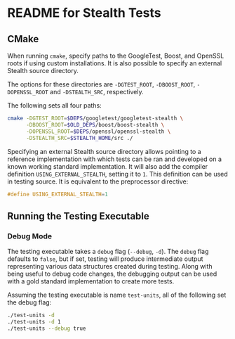 # README for Stealth Tests


## CMake

When running `cmake`, specify paths to the GoogleTest,
Boost, and OpenSSL roots if using custom installations.
It is also possible to specify an external Stealth source directory.

The options for these directories are `-DGTEST_ROOT`, `-DBOOST_ROOT`,
`-DOPENSSL_ROOT` and `-DSTEALTH_SRC`, respectively.

The following sets all four paths:

```bash
cmake -DGTEST_ROOT=$DEPS/googletest/googletest-stealth \
      -DBOOST_ROOT=$OLD_DEPS/boost/boost-stealth \
      -DOPENSSL_ROOT=$DEPS/openssl/openssl-stealth \
      -DSTEALTH_SRC=$STEALTH_HOME/src ./
```

Specifying an external Stealth source directory allows pointing
to a reference implementation with which tests can be ran and
developed on a known working standard implementation. It will
also add the compiler definition `USING_EXTERNAL_STEALTH`,
setting it to `1`. This definition can be used in testing source.
It is equivalent to the preprocessor directive:

```cpp
#define USING_EXTERNAL_STEALTH=1
```

## Running the Testing Executable

### Debug Mode

The testing executable takes a `debug` flag (``--debug``, ``-d``).
The `debug` flag defaults to `false`, but
if set, testing will produce intermediate output representing
various data structures created during testing. Along with being
useful to debug code changes, the debugging output can
be used with a gold standard implementation to create more tests.

Assuming the testing executable is name `test-units`, all of the
following set the debug flag:

```bash
./test-units -d
./test-units -d 1
./test-units --debug true
```
